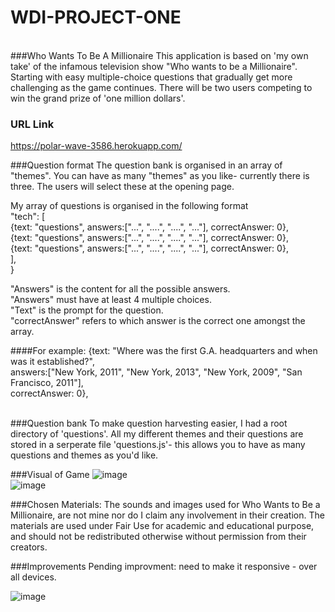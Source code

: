 # WDI-PROJECT-ONE 
<br>
###Who Wants To Be A Millionaire 
This application is based on 'my own take' of the infamous television show "Who wants to be a Millionaire". <br> Starting with easy multiple-choice questions that gradually get more challenging as the game continues. There will be two users competing to win the grand prize of 'one million dollars'.
<br>

### URL Link 
<https://polar-wave-3586.herokuapp.com/>

###Question format
The question bank is organised in an array of "themes". You can have as many "themes" as you like- currently there is three. The users will select these at the opening page.

My array of questions is organised in the following format
<br>
"tech": [ <br>
  {text: "questions", answers:["...", "....", "....", "..."], correctAnswer: 0}, <br>
  {text: "questions", answers:["...", "....", "....", "..."], correctAnswer: 0}, <br>
  {text: "questions", answers:["...", "....", "....", "..."], correctAnswer: 0}, <br>
     ], <br>
} <br>

"Answers" is the content for all the possible answers. <br>
"Answers" must have at least 4 multiple choices. <br>
"Text" is the prompt for the question. <br>
"correctAnswer" refers to which answer is the correct one amongst the array. <br>

####For example: 
{text: "Where was the first G.A. headquarters and when was it established?", <br>
answers:["New York, 2011", "New York, 2013", "New York, 2009", "San Francisco, 2011"], <br>
correctAnswer: 0}, <br>
<br>

###Question bank
To make question harvesting easier, I had a root directory of 'questions'. All my different themes and their questions are stored in a serperate file 'questions.js'- this allows you to have as many questions and themes as you'd like. 
<br>

###Visual of Game 
![image](http://i.imgur.com/a2Qrhqo.jpg)
<br>
![image](http://i.imgur.com/L8IIO3m.png)
<br>

###Chosen Materials:
The sounds and images used for Who Wants to Be a Millionaire, are not mine nor do I claim any involvement in their creation. The materials are used under Fair Use for academic and educational purpose, and should not be redistributed otherwise without permission from their creators.
<br>


###Improvements 
Pending improvment: need to make it responsive - over all devices.

![image](http://i.imgur.com/rT3E3TM.png)
